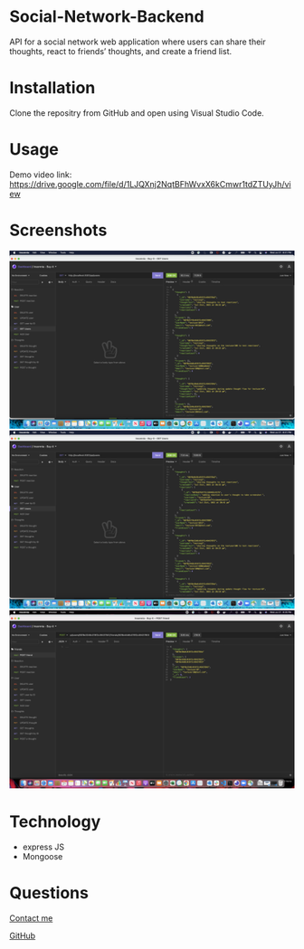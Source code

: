 # Social-Network-Backend

API for a social network web application where users can share their thoughts, react to friends’ thoughts, and create a friend list.

# Installation

Clone the repositry from GitHub and open using Visual Studio Code.

# Usage

Demo video link:  https://drive.google.com/file/d/1LJQXnj2NqtBFhWvxX6kCmwr1tdZTUyJh/view

# Screenshots

![screenshot without reaction](images/screenshot_without_reaction.png)
![screenshot with reaction](images/screenshot_with_reaction.png)
![screenshot with friends](images/screenshot_with_friends.png)

# Technology

* express JS
* Mongoose

# Questions
[Contact me](chitra.iyer00@gmail.com)

[GitHub](https://github.com/ciyer87)
